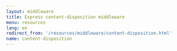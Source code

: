 ```yaml
---
layout: middleware
title: Express content-disposition middleware
menu: resources
lang: en
redirect_from: '/resources/middleware/content-disposition.html'
name: content-disposition
---
```

